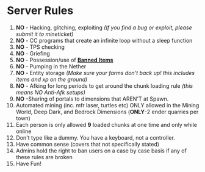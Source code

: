 <h1> Server Rules </h1>

<ol>

  <li> <b>NO</b> - Hacking, glitching, exploiting <i>(If you find a bug or exploit, please submit it to mineticket)</i></li>

  <li> <b>NO</b> - CC programs that create an infinite loop without a sleep function </li>

  <li> <b>NO</b> - TPS checking </li>

  <li> <b>NO</b> - Griefing </li>

  <li> <b>NO</b> - Possession/use of <b><a href="http://goo.gl/HGucv0">Banned Items</a></b> </li>

  <li> <b>NO</b> - Pumping in the Nether </li>

  <li> <b>NO</b> - Entity storage <i>(Make sure your farms don't back up! this includes items and xp on the ground)</i></li>

  <li> <b>NO</b> - Afking for long periods to get around the chunk loading rule <i>(this means NO Anti-Afk setups)</i></li>
  
  <li> <b>NO</b> -Sharing of portals to dimensions that AREN'T at Spawn.
  
  <li> Automated mining (inc. mfr laser, turtles etc) ONLY allowed in the Mining World, Deep Dark, and Bedrock Dimensions (<b>ONLY</b>-2 ender quarries per town)</li>
  
  <li> Each person is only allowed <b>9</b> loaded chunks at one time and only while online</li>
  
  <li> Don't type like a dummy. You have a keyboard, not a controller. </li>

  <li> Have common sense (covers that not specifically stated)</li>

  <li> Admins hold the right to ban users on a case by case basis if any of these rules are broken</li>

  <li> Have Fun! </li>

</ol>

